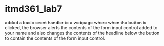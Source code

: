 # itmd361_lab7
added a basic event handler to a webpage where when the button is clicked, the browser alerts the contents of the form input control added to your name and also changes the contents of the headline below the button to contain the contents of the form input control.
